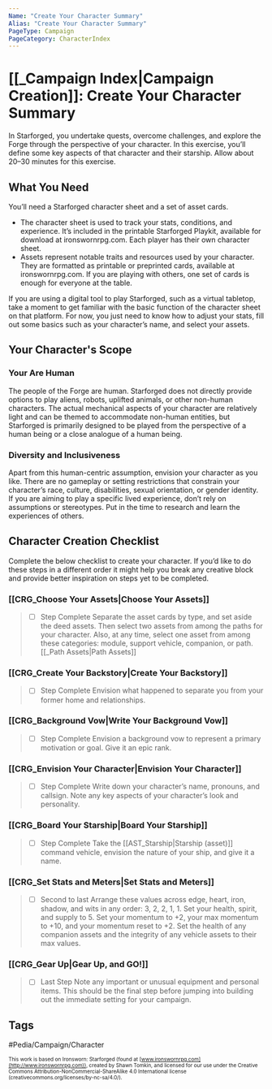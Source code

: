```yaml
---
Name: "Create Your Character Summary"
Alias: "Create Your Character Summary"
PageType: Campaign
PageCategory: CharacterIndex
---
```

# [[_Campaign Index|Campaign Creation]]: Create Your Character Summary
In Starforged, you undertake quests, overcome challenges, and explore the Forge through the perspective of your character. In this exercise, you’ll define some key aspects of that character and their starship. Allow about 20–30 minutes for this exercise.
## What You Need
You’ll need a Starforged character sheet and a set of asset cards. 
- The character sheet is used to track your stats, conditions, and experience. It’s included in the printable Starforged Playkit, available for download at ironswornrpg.com. Each player has their own character sheet. 
- Assets represent notable traits and resources used by your character. They are formatted as printable or preprinted cards, available at ironswornrpg.com. If you are playing with others, one set of cards is enough for everyone at the table.

If you are using a digital tool to play Starforged, such as a virtual tabletop, take a moment to get familiar with the basic function of the character sheet on that platform. For now, you just need to know how to adjust your stats, fill out some basics such as your character’s name, and select your assets.

## Your Character's Scope
### Your Are Human
The people of the Forge are human. Starforged does not directly provide options to play aliens, robots, uplifted animals, or other non-human characters. The actual mechanical aspects of your character are relatively light and can be themed to accommodate non-human entities, but Starforged is primarily designed to be played from the perspective of a human being or a close analogue of a human being.

### Diversity and Inclusiveness
Apart from this human-centric assumption, envision your character as you like. There are no gameplay or setting restrictions that constrain your character’s race, culture, disabilities, sexual orientation, or gender identity. If you are aiming to play a specific lived experience, don’t rely on assumptions or stereotypes. Put in the time to research and learn the experiences of others.

## Character Creation Checklist
Complete the below checklist to create your character. If you’d like to do these steps in a different order it might help you break any creative block and provide better inspiration on steps yet to be completed.

### [[CRG_Choose Your Assets|Choose Your Assets]]
> - [ ] Step Complete
Separate the asset cards by type, and set aside the deed assets. Then select two assets from among the paths for your character.  Also, at any time, select one asset from among these categories: module, support vehicle, companion, or path.
[[_Path Assets|Path Assets]]

### [[CRG_Create Your Backstory|Create Your Backstory]]
> - [ ] Step Complete
Envision what happened to separate you from your former home and relationships.

### [[CRG_Background  Vow|Write Your Background Vow]]
> - [ ] Step Complete
Envision a background vow to represent a primary motivation or goal. Give it an epic rank.

### [[CRG_Envision Your Character|Envision Your Character]]
> - [ ] Step Complete
Write down your character’s name, pronouns, and callsign. Note any key aspects of your character’s look and personality.

### [[CRG_Board Your Starship|Board Your Starship]]
> - [ ] Step Complete
Take the [[AST_Starship|Starship (asset)]] command vehicle, envision the nature of your ship, and give it a name.

### [[CRG_Set Stats and Meters|Set Stats and Meters]]
> - [ ] Second to last
Arrange these values across edge, heart, iron, shadow, and wits in any order: 3, 2, 2, 1, 1. Set your health, spirit, and supply to 5. Set your momentum to +2, your max momentum to +10, and your momentum reset to +2. Set the health of any companion assets and the integrity of any vehicle assets to their max values.

### [[CRG_Gear Up|Gear Up, and GO!]]
> - [ ] Last Step
Note any important or unusual equipment and personal items.  This should be the final step before jumping into building out the immediate setting for your campaign.

## Tags
#Pedia/Campaign/Character

<font size=-2>This work is based on Ironsworn: Starforged (found at [www.ironswornrpg.com](http://www.ironswornrpg.com)), created by Shawn Tomkin, and licensed for our use under the Creative Commons Attribution-NonCommercial-ShareAlike 4.0 International license  (creativecommons.org/licenses/by-nc-sa/4.0/).</font>